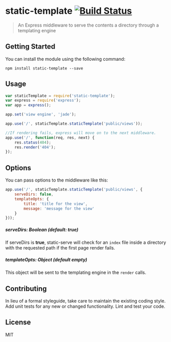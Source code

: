# static-template [![Build Status](https://travis-ci.org/vicjohnson1213/static-template.svg?branch=master)](https://travis-ci.org/vicjohnson1213/static-template)

>An Express middleware to serve the contents a directory through a templating engine

## Getting Started

You can install the module using the following command:

```shell
npm install static-template --save
```

## Usage

```js
var staticTemplate = require('static-template');
var express = require('express');
var app = express();

app.set('view engine', 'jade');

app.use('/', staticTemplate.staticTemplate('public/views'));

//If rendering fails, express will move on to the next middleware.
app.use('/', function(req, res, next) {
    res.status(404);
    res.render('404');
});
```

## Options
You can pass options to the middleware like this:
```js
app.use('/', staticTemplate.staticTemplate('public/views', {
    serveDirs: false,
    templateOpts: {
        title: 'title for the view',
        message: 'message for the view'
    }
}));
```

##### serveDirs: Boolean (default: true)
If serveDirs is **true**, static-serve will check for an `index` file inside a directory with the requested path if the first page render fails.

##### templateOpts: Object (default empty)
This object will be sent to the templating engine in the `render` calls.

## Contributing

In lieu of a formal styleguide, take care to maintain the existing coding style.
Add unit tests for any new or changed functionality. Lint and test your code.

## License

MIT